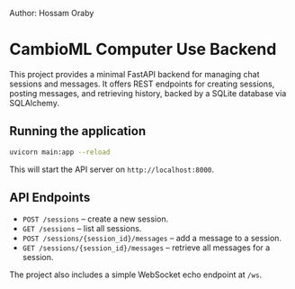 Author: Hossam Oraby

# CambioML Computer Use Backend

This project provides a minimal FastAPI backend for managing chat sessions and
messages. It offers REST endpoints for creating sessions, posting messages, and
retrieving history, backed by a SQLite database via SQLAlchemy.

## Running the application

```bash
uvicorn main:app --reload
```

This will start the API server on `http://localhost:8000`.

## API Endpoints

- `POST /sessions` – create a new session.
- `GET /sessions` – list all sessions.
- `POST /sessions/{session_id}/messages` – add a message to a session.
- `GET /sessions/{session_id}/messages` – retrieve all messages for a session.

The project also includes a simple WebSocket echo endpoint at `/ws`.

